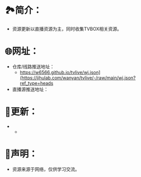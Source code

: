 # 🏞️简介：
- 资源更新以直播资源为主，同时收集TVBOX相关资源。



# 🌐网址：
- 仓库/线路推送地址：
  - https://w6566.github.io/tvlive/wj.json](https://jihulab.com/wanyan/tvlive/-/raw/main/wj.json?ref_type=heads
- 直播源推送地址：


  

# 📔更新：
-  
  -  


     
# 📖声明：
- 资源来源于网络，仅供学习交流。




